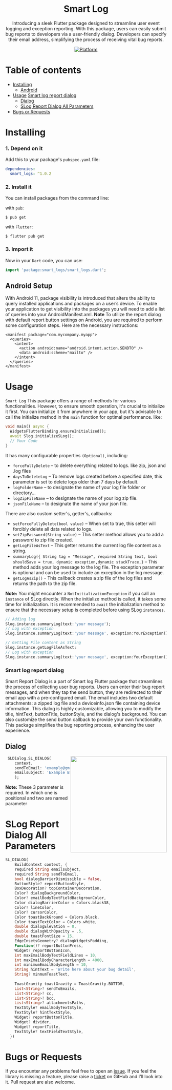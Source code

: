 <h1 align="center">Smart Log</h1>

<p align="center">Introducing a sleek Flutter package designed to streamline user event logging and exception reporting. With this package, users can easily submit bug reports to developers via a user-friendly dialog. Developers can specify their email address, simplifying the process of receiving vital bug reports.

<p align="center">
  <a href="https://flutter.dev">
    <img src="https://img.shields.io/badge/Platform-Flutter-02569B?logo=flutter"
      alt="Platform" />
  </a>
  <!-- <a href="packLink">
    <img src="https://img.shields.io/pub/v"
      alt="Pub Package" />
  </a> -->

</p>

# Table of contents

- [Installing](#installing)
  - [Android](#installing)
- [Usage](#usage)
  [Smart log report dialog](#smart-log-report-dialog)
  - [Dialog](#dialog)
  - [SLog Report Dialog All Parameters](#slog-report-dialog-all-parameters)
- [Bugs or Requests](#bugs-or-requests)

# Installing

### 1. Depend on it

Add this to your package's `pubspec.yaml` file:

```yaml
dependencies:
  smart_logs: ^1.0.2
```

### 2. Install it

You can install packages from the command line:

with `pub`:

```
$ pub get
```

with `Flutter`:

```
$ flutter pub get
```

### 3. Import it

Now in your `Dart` code, you can use:

```dart
import 'package:smart_logs/smart_logs.dart';
```

## Android Setup

With Android 11, package visibility is introduced that alters the ability to query installed applications and packages on a user’s device. To enable your application to get visibility into the packages you will need to add a list of queries into your AndroidManifest.xml.
**Note** To utilize the report dialog with default report button settings on Android, you are required to perform some configuration steps. Here are the necessary instructions:

```
<manifest package="com.mycompany.myapp">
  <queries>
    <intent>
      <action android:name="android.intent.action.SENDTO" />
      <data android:scheme="mailto" />
    </intent>
  </queries>
</manifest>
```

# Usage

`Smart Log` This package offers a range of methods for various functionalities. However, to ensure smooth operation, it's crucial to initialize it first. You can initialize it from anywhere in your app, but it's advisable to call the initialize method in the `main` function for optimal performance. like:

```dart
void main() async {
  WidgetsFlutterBinding.ensureInitialized();
  await Slog.initializeSLog();
  // Your Code
}
```

It has many configurable properties `(Optional)`, including:

- `forceFullyDelete` – to delete everything related to logs. like zip, json and .log files
- `daysToDeleteLog` – To remove logs created before a specified date, this parameter is set to delete logs older than 7 days by default.
- `logFolderName` – to designate the name of your log file folder or directory...
- `logZipFileName` – to designate the name of your log zip file.
- `jsonFileName` – to designate the name of your json file.

There are also custom setter's, getter's, callbacks:

- `setForceFullyDelete(bool value)` – When set to true, this setter will forcibly delete all data related to logs.
- `setZipPassword(String value)` – This setter method allows you to add a password to zip file created.
- `getLogFileAsText` – This getter returns the current log file content as a string.
- `summaryLog({ String tag = "Message", required String text, bool shouldSave = true, dynamic exception,dynamic stackTrace,}` – This method adds your log message to the log file. The exception parameter is optional and can be used to include an exception in the log message.
- `getLogAsZip()` - This callback creates a zip file of the log files and returns the path to the zip file.

**Note:**
You might encounter a `NotInitializationException` if you call an `instance` of SLog directly. When the initialize method is called, it takes some time for initialization. It is recommended to `await` the initialization method to ensure that the necessary setup is completed before using SLog `instances`.

<!-- ## First version

Version 3 refactored the code so that common animation controls were moved to
`AnimatedTextKit` and all animations, except for `TextLiquidFill`, extend from
`AnimatedText`. This saved hundreds of lines of duplicate code, increased
consistency across animations, and makes it easier to create new animations.

It also makes the animations more flexible because multiple animations may now
be easily combined. For example: -->

```dart
// Adding log
Slog.instance.summaryLog(text:'your message');
// Log with exception
Slog.instance.summaryLog(text:'your message', exception:YourException());
```

```dart
// Getting File content as String
Slog.instance.getLogFileAsText;
// Log with exception
Slog.instance.summaryLog(text:'your message', exception:YourException(),stackTrace:StackTrace() );
```

### Smart log report dialog

Smart Report Dialog is a part of Smart log Flutter package that streamlines the process of collecting user bug reports. Users can enter their bug report messages, and when they tap the send button, they are redirected to their email app with a pre-configured email. The email includes two default attachments: a zipped log file and a deviceinfo.json file containing device information. This dialog is highly customizable, allowing you to modify the title, hintText, buttonTitle, buttonStyle, and the dialog's background. You can also customize the send button callback to provide your own functionality. This package simplifies the bug reporting process, enhancing the user experience.

## Dialog

<img src="https://github.com/ahmad-whizpool/example_package/assets/143999277/44ce9750-be15-45a3-975a-ab51040d3540" align = "right" height = "300px">

```dart
 SLDialog.SL_DIALOG(
    context,
    sendToEmail: 'example@gmail.com',
    emailsubject: 'Example Bug by user',
    );
```

**Note:** These 3 parameter is required. In which one is positional and two are named parameter

# SLog Report Dialog All Parameters

```dart
SL_DIALOG(
    BuildContext context, {
    required String emailsubject,
    required String sendToEmail,
    bool dialogBarrierDismissible = false,
    ButtonStyle? reportButtonStyle,
    BoxDecoration? topContainerDecoration,
    Color? dialogBackgroundColor,
    Color? emailBodyTextFieldBackgrounColor,
    Color dialogBarrierColor = Colors.black38,
    Color? lineColor,
    Color? cursorColor,
    Color toastBackGround = Colors.black,
    Color toastTextColor = Colors.white,
    double dialogElevation = 0,
    double dialogWithOpacity = .5,
    double toastFontSize = 15,
    EdgeInsetsGeometry? dialogWidgetsPadding,
    Function()? reportButtonPress,
    Widget? reportButtonIcon,
    int maxEmailBodyTextFieldLines = 10,
    int maxEmailBodyCharacterLength = 4000,
    int minimumEmailBodyLength = 10,
    String hintText = 'Write here about your bug detail',
    String? minmumToastText,
    
    ToastGravity toastGravity = ToastGravity.BOTTOM,
    List<String>? sendToEmails,
    List<String>? cc,
    List<String>? bcc,
    List<String>? attachmentsPaths,
    TextStyle? emailBodyTextStyle,
    TextStyle? hintTextStyle,
    Widget? reportButtonTitle,
    Widget? divider,
    Widget? reportTitle,
    TextStyle? textFieldTextStyle,
  })
```

# Bugs or Requests

If you encounter any problems feel free to open an [issue](https://github.com/whizpool/smartlogs-flutter/issues/new?template=bug_report.md). If you feel the library is missing a feature, please raise a [ticket](https://github.com/whizpool/smartlogs-flutter/issues/new?template=feature_request.md) on GitHub and I'll look into it. Pull request are also welcome.
